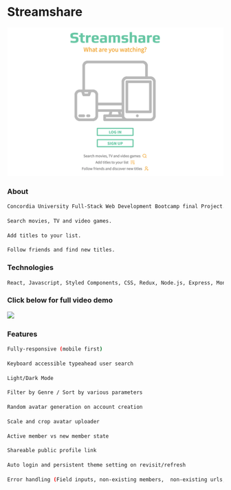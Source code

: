 # Streamshare

![Streanshare](resources/home.png)

### About

```bash
Concordia University Full-Stack Web Development Bootcamp final Project.

Search movies, TV and video games.

Add titles to your list.

Follow friends and find new titles.
```

### Technologies

```bash
React, Javascript, Styled Components, CSS, Redux, Node.js, Express, MongoDB, Git

```

### Click below for full video demo

[![](http://img.youtube.com/vi/9lajlW-6LXY/0.jpg)](http://www.youtube.com/watch?v=9lajlW-6LXY)

<!-- ### Desktop

![me](https://storage.googleapis.com/caraimgs/active-member.gif)

### Mobile

![me](https://storage.googleapis.com/caraimgs/mobile.gif) -->

### Features

```bash
Fully-responsive (mobile first)

Keyboard accessible typeahead user search

Light/Dark Mode

Filter by Genre / Sort by various parameters

Random avatar generation on account creation

Scale and crop avatar uploader

Active member vs new member state

Shareable public profile link

Auto login and persistent theme setting on revisit/refresh

Error handling (Field inputs, non-existing members,  non-existing urls, page re-direction etc)
```
